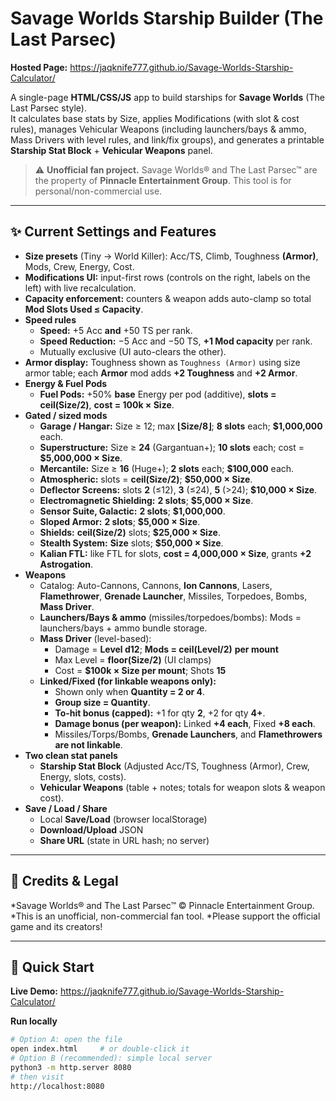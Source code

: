 # Savage Worlds Starship Builder (The Last Parsec)

**Hosted Page:** https://jaqknife777.github.io/Savage-Worlds-Starship-Calculator/

A single-page **HTML/CSS/JS** app to build starships for **Savage Worlds** (The Last Parsec style).  
It calculates base stats by Size, applies Modifications (with slot & cost rules), manages Vehicular Weapons (including launchers/bays & ammo, Mass Drivers with level rules, and link/fix groups), and generates a printable **Starship Stat Block** + **Vehicular Weapons** panel.

> ⚠️ **Unofficial fan project.** Savage Worlds® and The Last Parsec™ are the property of **Pinnacle Entertainment Group**. This tool is for personal/non-commercial use.

---

## ✨ Current Settings and Features

- **Size presets** (Tiny → World Killer): Acc/TS, Climb, Toughness **(Armor)**, Mods, Crew, Energy, Cost.
- **Modifications UI:** input-first rows (controls on the right, labels on the left) with live recalculation.
- **Capacity enforcement:** counters & weapon adds auto-clamp so total **Mod Slots Used ≤ Capacity**.
- **Speed rules**
  - **Speed:** +5 Acc **and** +50 TS per rank.
  - **Speed Reduction:** −5 Acc and −50 TS, **+1 Mod capacity** per rank.
  - Mutually exclusive (UI auto-clears the other).
- **Armor display:** Toughness shown as `Toughness (Armor)` using size armor table; each **Armor** mod adds **+2 Toughness** and **+2 Armor**.
- **Energy & Fuel Pods**
  - **Fuel Pods:** +50% **base** Energy per pod (additive), **slots = ceil(Size/2)**, **cost = 100k × Size**.
- **Gated / sized mods**
  - **Garage / Hangar:** Size ≥ 12; max **⌊Size/8⌋**; **8 slots** each; **$1,000,000** each.
  - **Superstructure:** Size ≥ **24** (Gargantuan+); **10 slots** each; cost = **$5,000,000 × Size**.
  - **Mercantile:** Size ≥ **16** (Huge+); **2 slots** each; **$100,000** each.
  - **Atmospheric:** slots = **ceil(Size/2)**; **$50,000 × Size**.
  - **Deflector Screens:** slots **2** (≤12), **3** (≤24), **5** (>24); **$10,000 × Size**.
  - **Electromagnetic Shielding:** **2 slots**; **$5,000 × Size**.
  - **Sensor Suite, Galactic:** **2 slots**; **$1,000,000**.
  - **Sloped Armor:** **2 slots**; **$5,000 × Size**.
  - **Shields:** **ceil(Size/2)** slots; **$25,000 × Size**.
  - **Stealth System:** **Size** slots; **$50,000 × Size**.
  - **Kalian FTL:** like FTL for slots, **cost = 4,000,000 × Size**, grants **+2 Astrogation**.
- **Weapons**
  - Catalog: Auto-Cannons, Cannons, **Ion Cannons**, Lasers, **Flamethrower**, **Grenade Launcher**, Missiles, Torpedoes, Bombs, **Mass Driver**.
  - **Launchers/Bays & ammo** (missiles/torpedoes/bombs): Mods = launchers/bays + ammo bundle storage.
  - **Mass Driver** (level-based):  
    - Damage = **Level d12**; **Mods = ceil(Level/2)** **per mount**  
    - Max Level = **floor(Size/2)** (UI clamps)  
    - Cost = **$100k × Size per mount**; Shots **15**
  - **Linked/Fixed (for linkable weapons only):**  
    - Shown only when **Quantity = 2 or 4**.  
    - **Group size = Quantity**.  
    - **To-hit bonus (capped):** +1 for qty **2**, +2 for qty **4+**.  
    - **Damage bonus (per weapon):** Linked **+4 each**, Fixed **+8 each**.  
    - Missiles/Torps/Bombs, **Grenade Launchers**, and **Flamethrowers** **are not linkable**.
- **Two clean stat panels**
  - **Starship Stat Block** (Adjusted Acc/TS, Toughness (Armor), Crew, Energy, slots, costs).
  - **Vehicular Weapons** (table + notes; totals for weapon slots & weapon cost).
- **Save / Load / Share**
  - Local **Save/Load** (browser localStorage)
  - **Download/Upload** JSON
  - **Share URL** (state in URL hash; no server)

---

## 📜 Credits & Legal

*Savage Worlds® and The Last Parsec™ © Pinnacle Entertainment Group.
*This is an unofficial, non-commercial fan tool.
*Please support the official game and its creators!

---

## 🚀 Quick Start

**Live Demo:** https://jaqknife777.github.io/Savage-Worlds-Starship-Calculator/

**Run locally**
```bash
# Option A: open the file
open index.html     # or double-click it
# Option B (recommended): simple local server
python3 -m http.server 8080
# then visit
http://localhost:8080
